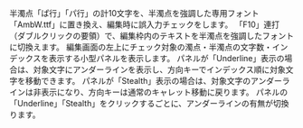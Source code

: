 半濁点「ぱ行」「パ行」の計10文字を、半濁点を強調した専用フォント「AmbW.ttf」に置き換え、編集時に誤入力チェックをします。
「F10」連打（ダブルクリックの要領）で、編集枠内のテキストを半濁点を強調したフォントに切換えます。
編集画面の左上にチェック対象の濁点・半濁点の文字数・インデックスを表示する小型パネルを表示します。
パネルが「Underline」表示の場合は、対象文字にアンダーラインを表示し、方向キーでインデックス順に対象文字を移動できます。
パネルが「Stealth」表示の場合は、対象文字のアンダーラインは非表示になり、方向キーは通常のキャレット移動に戻ります。
パネルの「Underline」「Stealth」をクリックするごとに、アンダーラインの有無が切換ります。

